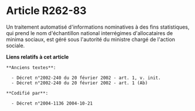 # Article R262-83

Un traitement automatisé d'informations nominatives à des fins statistiques, qui prend le nom d'échantillon national
interrégimes d'allocataires de minima sociaux, est géré sous l'autorité du ministre chargé de l'action sociale.

**Liens relatifs à cet article**

	**Anciens textes**:

	  - Décret n°2002-240 du 20 février 2002 - art. 1, v. init.
	  - Décret n°2002-240 du 20 février 2002 - art. 1 (Ab)

	**Codifié par**:

	  - Décret n°2004-1136 2004-10-21
